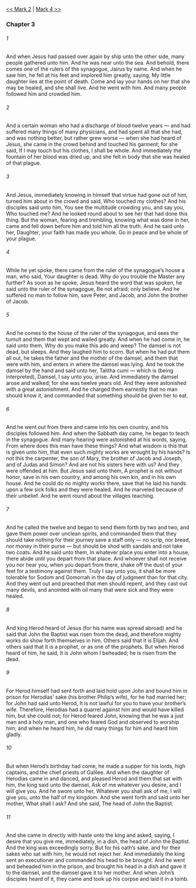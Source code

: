 [<< Mark 2](Mark%202.md)  |  [Mark 4 >>](Mark%204.md)

### Chapter 3
###### 1
And when Jesus had passed over again by ship unto the other side, many people gathered unto him. And he was near unto the sea. And behold, there comes one of the rulers of the synagogue, Jairus by name. And when he saw him, he fell at his feet and implored him greatly, saying, My little daughter lies at the point of death. Come and lay your hands on her that she may be healed, and she shall live. And he went with him. And many people followed him and crowded him.

###### 2
And a certain woman who had a discharge of blood twelve years — and had suffered many things of many physicians, and had spent all that she had, and was nothing better, but rather grew worse — when she had heard of Jesus, she came in the crowd behind and touched his garment; for she said, If I may touch but his clothes, I shall be whole. And immediately the fountain of her blood was dried up, and she felt in body that she was healed of that plague.

###### 3
And Jesus, immediately knowing in himself that virtue had gone out of him, turned him about in the crowd and said, Who touched my clothes? And his disciples said unto him, You see the multitude crowding you, and say you, Who touched me? And he looked round about to see her that had done this thing. But the woman, fearing and trembling, knowing what was done in her, came and fell down before him and told him all the truth. And he said unto her, Daughter, your faith has made you whole. Go in peace and be whole of your plague.

###### 4
While he yet spoke, there came from the ruler of the synagogue’s house a man, who said, Your daughter is dead. Why do you trouble the Master any further? As soon as he spoke, Jesus heard the word that was spoken, he said unto the ruler of the synagogue, Be not afraid; only believe. And he suffered no man to follow him, save Peter, and Jacob, and John the brother of Jacob.

###### 5
And he comes to the house of the ruler of the synagogue, and sees the tumult and them that wept and wailed greatly. And when he had come in, he said unto them, Why do you make this ado and weep? The damsel is not dead, but sleeps. And they laughed him to scorn. But when he had put them all out, he takes the father and the mother of the damsel, and them that were with him, and enters in where the damsel was lying. And he took the damsel by the hand and said unto her, Talitha cumi — which is (being interpreted), Damsel, I say unto you, arise. And immediately the damsel arose and walked; for she was twelve years old. And they were astonished with a great astonishment. And he charged them earnestly that no man should know it, and commanded that something should be given her to eat.

###### 6
And he went out from there and came into his own country, and his disciples followed him. And when the Sabbath day came, he began to teach in the synagogue. And many hearing were astonished at his words, saying, From where does this man have these things? And what wisdom is this that is given unto him, that even such mighty works are wrought by his hands? Is not this the carpenter, the son of Mary, the brother of Jacob and Joseph, and of Judas and Simon? And are not his sisters here with us? And they were offended at him. But Jesus said unto them, A prophet is not without honor, save in his own country, and among his own kin, and in his own house. And he could do no mighty works there, save that he laid his hands upon a few sick folks and they were healed. And he marveled because of their unbelief. And he went round about the villages teaching.

###### 7
And he called the twelve and began to send them forth by two and two, and gave them power over unclean spirits, and commanded them that they should take nothing for their journey save a staff only — no scrip, nor bread, nor money in their purse — but should be shod with sandals and not take two coats. And he said unto them, In whatever place you enter into a house, there abide until you depart from that place. And whoever shall not receive you nor hear you, when you depart from there, shake off the dust of your feet for a testimony against them. Truly I say unto you, it shall be more tolerable for Sodom and Gomorrah in the day of judgment than for that city. And they went out and preached that men should repent, and they cast out many devils, and anointed with oil many that were sick and they were healed.

###### 8
And king Herod heard of Jesus (for his name was spread abroad) and he said that John the Baptist was risen from the dead, and therefore mighty works do show forth themselves in him. Others said that it is Elijah. And others said that it is a prophet, or as one of the prophets. But when Herod heard of him, he said, It is John whom I beheaded; he is risen from the dead.

###### 9
For Herod himself had sent forth and laid hold upon John and bound him in prison for Herodias’ sake (his brother Philip’s wife), for he had married her; for John had said unto Herod, It is not lawful for you to have your brother’s wife. Therefore, Herodias had a quarrel against him and would have killed him, but she could not; for Herod feared John, knowing that he was a just man and a holy man, and one who feared God and observed to worship him; and when he heard him, he did many things for him and heard him gladly.

###### 10
But when Herod’s birthday had come, he made a supper for his lords, high captains, and the chief priests of Galilee. And when the daughter of Herodias came in and danced, and pleased Herod and them that sat with him, the king said unto the damsel, Ask of me whatever you desire, and I will give you. And he swore unto her, Whatever you shall ask of me, I will give you, unto the half of my kingdom. And she went forth and said unto her mother, What shall I ask? And she said, The head of John the Baptist.

###### 11
And she came in directly with haste unto the king and asked, saying, I desire that you give me, immediately, in a dish, the head of John the Baptist. And the king was exceedingly sorry. But for his oath’s sake, and for their sakes who sat with him, he would not reject her. And immediately the king sent an executioner and commanded his head to be brought. And he went and beheaded him in the prison, and brought his head in a dish and gave it to the damsel, and the damsel gave it to her mother. And when John’s disciples heard of it, they came and took up his corpse and laid it in a tomb.